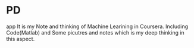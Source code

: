 # PD
app
It is my Note and thinking of Machine Learining in Coursera.
Including Code(Matlab) and Some picutres and notes which is my deep thinking in this aspect. 
